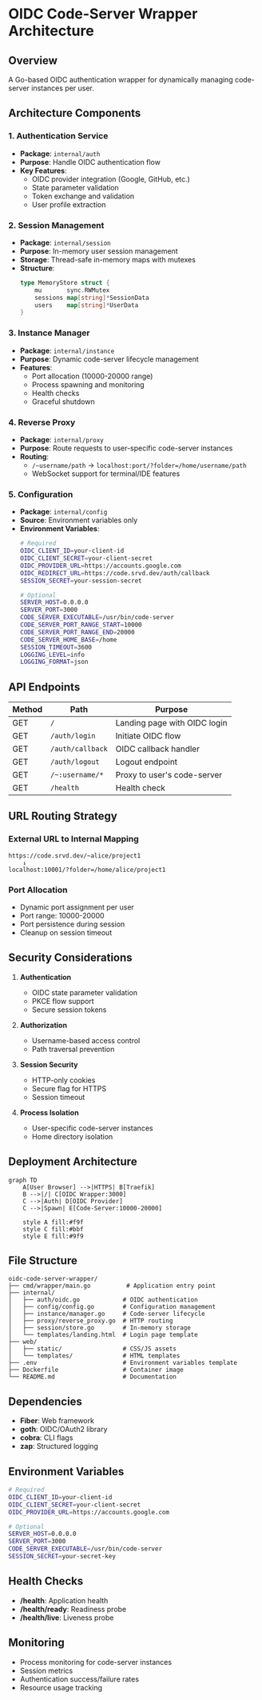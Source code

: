 # OIDC Code-Server Wrapper Architecture

## Overview
A Go-based OIDC authentication wrapper for dynamically managing code-server instances per user.

## Architecture Components

### 1. Authentication Service
- **Package**: `internal/auth`
- **Purpose**: Handle OIDC authentication flow
- **Key Features**:
  - OIDC provider integration (Google, GitHub, etc.)
  - State parameter validation
  - Token exchange and validation
  - User profile extraction

### 2. Session Management
- **Package**: `internal/session`
- **Purpose**: In-memory user session management
- **Storage**: Thread-safe in-memory maps with mutexes
- **Structure**:
  ```go
  type MemoryStore struct {
      mu       sync.RWMutex
      sessions map[string]*SessionData
      users    map[string]*UserData
  }
  ```

### 3. Instance Manager
- **Package**: `internal/instance`
- **Purpose**: Dynamic code-server lifecycle management
- **Features**:
  - Port allocation (10000-20000 range)
  - Process spawning and monitoring
  - Health checks
  - Graceful shutdown

### 4. Reverse Proxy
- **Package**: `internal/proxy`
- **Purpose**: Route requests to user-specific code-server instances
- **Routing**:
  - `/~username/path` → `localhost:port/?folder=/home/username/path`
  - WebSocket support for terminal/IDE features

### 5. Configuration
- **Package**: `internal/config`
- **Source**: Environment variables only
- **Environment Variables**:
  ```bash
  # Required
  OIDC_CLIENT_ID=your-client-id
  OIDC_CLIENT_SECRET=your-client-secret
  OIDC_PROVIDER_URL=https://accounts.google.com
  OIDC_REDIRECT_URL=https://code.srvd.dev/auth/callback
  SESSION_SECRET=your-session-secret
  
  # Optional
  SERVER_HOST=0.0.0.0
  SERVER_PORT=3000
  CODE_SERVER_EXECUTABLE=/usr/bin/code-server
  CODE_SERVER_PORT_RANGE_START=10000
  CODE_SERVER_PORT_RANGE_END=20000
  CODE_SERVER_HOME_BASE=/home
  SESSION_TIMEOUT=3600
  LOGGING_LEVEL=info
  LOGGING_FORMAT=json
  ```

## API Endpoints

| Method | Path | Purpose |
|--------|------|---------|
| GET | `/` | Landing page with OIDC login |
| GET | `/auth/login` | Initiate OIDC flow |
| GET | `/auth/callback` | OIDC callback handler |
| GET | `/auth/logout` | Logout endpoint |
| GET | `/~:username/*` | Proxy to user's code-server |
| GET | `/health` | Health check |

## URL Routing Strategy

### External URL to Internal Mapping
```
https://code.srvd.dev/~alice/project1
    ↓
localhost:10001/?folder=/home/alice/project1
```

### Port Allocation
- Dynamic port assignment per user
- Port range: 10000-20000
- Port persistence during session
- Cleanup on session timeout

## Security Considerations

1. **Authentication**
   - OIDC state parameter validation
   - PKCE flow support
   - Secure session tokens

2. **Authorization**
   - Username-based access control
   - Path traversal prevention

3. **Session Security**
   - HTTP-only cookies
   - Secure flag for HTTPS
   - Session timeout

4. **Process Isolation**
   - User-specific code-server instances
   - Home directory isolation

## Deployment Architecture

```mermaid
graph TD
    A[User Browser] -->|HTTPS| B[Traefik]
    B -->|/| C[OIDC Wrapper:3000]
    C -->|Auth| D[OIDC Provider]
    C -->|Spawn| E[Code-Server:10000-20000]
    
    style A fill:#f9f
    style C fill:#bbf
    style E fill:#9f9
```

## File Structure

```
oidc-code-server-wrapper/
├── cmd/wrapper/main.go          # Application entry point
├── internal/
│   ├── auth/oidc.go            # OIDC authentication
│   ├── config/config.go        # Configuration management
│   ├── instance/manager.go     # Code-server lifecycle
│   ├── proxy/reverse_proxy.go  # HTTP routing
│   ├── session/store.go        # In-memory storage
│   └── templates/landing.html  # Login page template
├── web/
│   ├── static/                 # CSS/JS assets
│   └── templates/              # HTML templates
├── .env                        # Environment variables template
├── Dockerfile                  # Container image
└── README.md                   # Documentation
```

## Dependencies

- **Fiber**: Web framework
- **goth**: OIDC/OAuth2 library
- **cobra**: CLI flags
- **zap**: Structured logging

## Environment Variables

```bash
# Required
OIDC_CLIENT_ID=your-client-id
OIDC_CLIENT_SECRET=your-client-secret
OIDC_PROVIDER_URL=https://accounts.google.com

# Optional
SERVER_HOST=0.0.0.0
SERVER_PORT=3000
CODE_SERVER_EXECUTABLE=/usr/bin/code-server
SESSION_SECRET=your-secret-key
```

## Health Checks

- **/health**: Application health
- **/health/ready**: Readiness probe
- **/health/live**: Liveness probe

## Monitoring

- Process monitoring for code-server instances
- Session metrics
- Authentication success/failure rates
- Resource usage tracking